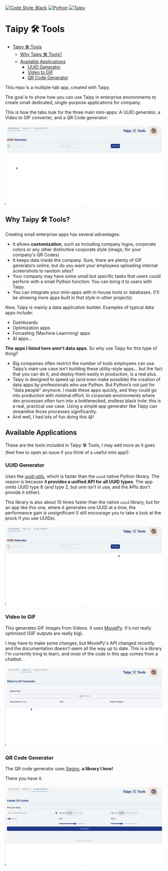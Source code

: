 [![Code Style: Black](https://img.shields.io/badge/code%20style-black-000000.svg)](https://github.com/psf/black)
[![Python](https://img.shields.io/badge/python-3.12-blue.svg)](https://www.python.org/downloads/release/python-3120/)
[![Taipy](https://img.shields.io/badge/taipy-4.1-red.svg)](https://docs.taipy.io/en/latest/)

# Taipy 🛠️ Tools

- [Taipy 🛠️ Tools](#taipy-️-tools)
  - [Why Taipy 🛠️ Tools?](#why-taipy-️-tools)
  - [Available Applications](#available-applications)
    - [UUID Generator](#uuid-generator)
    - [Video to GIF](#video-to-gif)
    - [QR Code Generator](#qr-code-generator)

This repo is a multiple-tab app, created with Taipy.

The goal is to show how you can use Taipy in enterprise environments to create small dedicated, single-purpose applications for company.

This is how the tabs look for the three main mini-apps: A UUID generator, a Video to GIF converter, and a QR Code generator:

![](./img/taipy_tools.gif)

## Why Taipy 🛠️ Tools?

Creating small enterprise apps has several advantages:

* It allows **customization**, such as including company logos, corporate colors or any other distinctive corporate style (image, for your company's QR Codes)
* It keeps data inside the company. Sure, there are plenty of GIF generators online, but do you want your employees uploading internal screenshots to random sites?
* Your company may have some small but specific tasks that users could perform with a small Python function: You can bring it to users with Taipy.
* You can integrate your mini-apps with in-house tools or databases. (I'll be showing more apps built in that style in other projects).

Now, Taipy is mainly a data application builder. Examples of typical data apps include:

* Dashboards
* Optimization apps
* Forcasting (Machine Leanrning) apps
* AI apps...

**The apps I listed here aren't data apps**. So why use Taipy for this type of thing?

* Big companies often restrict the number of tools employees can use. Taipy’s main use case isn’t building these utility-style apps... but the fact that you can do it, and deploy them easily in production, is a real plus.
* Taipy is designed to speed up (and even make possible) the creation of data apps by professionals who use Python. But Python’s not just for "data people" anymore. I made these apps quickly, and they could go into production with minimal effort. In corporate environments where dev processes often turn into a bottlenecked, endless black hole: this is a real, practical use case.
Using a simple app generator like Taipy can streamline those processes significantly.
* And well, I had lots of fun doing this 😃!

## Available Applications

These are the tools included in Taipy 🛠️ Tools, I may add more as it goes (feel free to open an issue if you think of a useful mini app!):

### UUID Generator

Uses the [uuid-utils](https://github.com/aminalaee/uuid-utils), which is faster than the `uuid` native Python library. The reason is because i**t provides a unified API for all UUID types**. The app omits UUID type 8 (and type 2, but one isn't in use, and the APIs don't provide it either).

This library is also about 10 times faster than the native `uuid` library, but for an app like this one, where it generates one UUID at a time, the performance gain is unsignificant (I still encourage you to take a look at the prock if you use UUIDs).

![](./img/uuid.gif)

### Video to GIF

This generates GIF images from Videos. It uses [MoviePy](https://zulko.github.io/moviepy/).
It's not really optimized (GIF outputs are really big).

I may have to make some changes, but MoviePy's API changed recently and the documentation doesn't seem all the way up to date. This is a library I'm currently tring to learn, and most of the code in this app comes from a chatbot. 

![](./img/video_to_gif.gif)

### QR Code Generator

The QR code generator uses [Segno](https://segno.readthedocs.io/en/latest/), **a library I love!**

There you have it:

![](./img/qr_codes.gif)